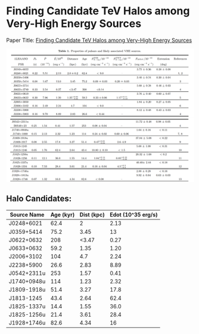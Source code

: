 # Finding Candidate TeV Halos among Very-High Energy Sources

Paper Title: [Finding Candidate TeV Halos among Very-High Energy Sources](https://arxiv.org/pdf/2403.16074)

![Candidate Table](images-folder/table1.png)
![Candidate Table 2](images-folder/table2.png)

## Halo Candidates:

| Source Name | Age (kyr) | Dist (kpc) | Edot (10^35 erg/s) |
| - | - | - | - |
| J0248+6021 | 62.4 | 2 | 2.13 |
| J0359+5414 | 75.2 | 3.45 | 13 |
| J0622+0632 | 208 | <3.47 | 0.27 |
| J0633+0632 | 59.2 | 1.35 | 1.20 |
| J2006+3102 | 104 | 4.7 | 2.24 |
| J2238+5900 | 26.6 | 2.83 | 8.89 |
| J0542+2311u | 253 | 1.57 | 0.41 |
| J1740+0948u | 114 | 1.23 | 2.32 |
| J1809-1918u | 51.4 | 3.27 | 17.8 |
| J1813-1245 | 43.4 | 2.64 | 62.4 |
| J1825-1337u | 14.4 | 1.55 | 36.0 |
| J1825-1256u | 21.4 | 3.61 | 28.4 |
| J1928+1746u | 82.6 | 4.34 | 16 |
